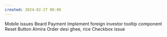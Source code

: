 ```yaml
---
created: 2024-02-27 00:08
---
```

Mobile issues
Beard 
Payment Implement
foreign investor tooltip component 
Reset Button 
Almira
Order desi ghee, rice
Checkbox issue